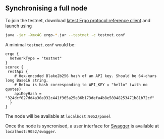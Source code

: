 ## Synchronising a full node

To join the testnet, download [latest Ergo protocol reference client](https://github.com/ergoplatform/ergo/releases) and launch using

```bash
java -jar -Xmx4G ergo-*.jar --testnet -c testnet.conf
```


A minimal `testnet.conf` would be:

```
ergo {
  networkType = "testnet"
}
scorex {
 restApi {
    # Hex-encoded Blake2b256 hash of an API key. Should be 64-chars long Base16 string.
    # Below is hash corresponding to API_KEY = "hello" (with no quotes)
    apiKeyHash = "324dcf027dd4a30a932c441f365a25e86b173defa4b8e58948253471b81b72cf"
  }
}
```

The node will be available at `localhost:9052/panel`

Once the node is syncronised, a user interface for [Swagger](swagger.md) is available at `localhost:9052/swagger`. 

